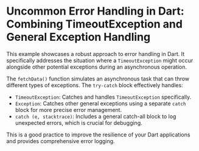 # Uncommon Error Handling in Dart: Combining TimeoutException and General Exception Handling

This example showcases a robust approach to error handling in Dart.  It specifically addresses the situation where a `TimeoutException` might occur alongside other potential exceptions during an asynchronous operation.

The `fetchData()` function simulates an asynchronous task that can throw different types of exceptions. The `try-catch` block effectively handles:

- `TimeoutException`: Catches and handles `TimeoutException` specifically.
- `Exception`: Catches other general exceptions using a separate `catch` block for more precise error management.
- `catch (e, stacktrace)`: Includes a general catch-all block to log unexpected errors, which is crucial for debugging.

This is a good practice to improve the resilience of your Dart applications and provides comprehensive error logging.